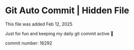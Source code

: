 # Git Auto Commit | Hidden File

This file was added Feb 12, 2025

Just for fun and keeping my daily git commit active 🤪

commit number: 16292
